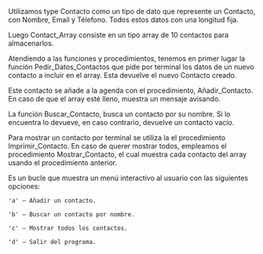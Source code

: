 Utilizamos type Contacto como un tipo de dato que represente un Contacto, con Nombre, Email y Télefono. Todos estos datos con una longitud fija.

Luego Contact_Array consiste en un tipo array de 10 contactos para almacenarlos.

Atendiendo a las funciones y procedimientos, tenemos en primer lugar la función Pedir_Datos_Contactos que pide por terminal los datos de un nuevo contacto a incluir en el array. Esta devuelve el nuevo Contacto creado.

Este contacto se añade a la agenda con el procedimiento, Añadir_Contacto. En caso de que el array esté lleno, muestra un mensaje avisando.

La función Buscar_Contacto, busca un contacto por su nombre. Si lo encuentra lo devueve, en caso contrario, devuelve un contacto vacío.

Para mostrar un contacto por terminal se utiliza la el procedimiento Imprimir_Contacto. En caso de querer mostrar todos, empleamos el procedimiento Mostrar_Contacto, el cual muestra cada contacto del array usando el procedimiento anterior.

Es un bucle que muestra un menú interactivo al usuario con las siguientes opciones:

    'a' – Añadir un contacto.

    'b' – Buscar un contacto por nombre.

    'c' – Mostrar todos los contactos.

    'd' – Salir del programa.

